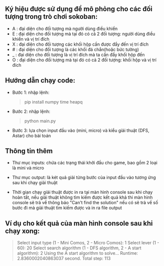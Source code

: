 ## Ký hiệu được sử dụng để mô phỏng cho các đối tượng trong trò chơi sokoban:

- A : đại diện cho đối tượng mà người dùng điều khiển
- E : đại diện cho đối tượng mà tại đó có cả 2 đối tượng: người dùng điều khiển và vị trí đích
- X : đại diện cho đối tượng các khối hộp cần được đẩy đến vị trí đích
- \# : đại diện cho đối tượng là các khối đá chắn(hoặc bức tường)
- \_ : đại diện cho đối tượng là vị trí đích mà ta cần đẩy khối hộp đến
- O : đại diện cho đối tượng mà tại đó có cả 2 đối tượng: khối hộp và vị trí đích

## Hướng dẫn chạy code:

- Bước 1: nhập lệnh:
  > pip install numpy time heapq
- Bước 2: nhập lệnh:
  > python main.py
- Bước 3: lựa chọn input đầu vào (mini, micro) và kiểu giải thuật (DFS, Astar) cho bài toán

## Thông tin thêm

- Thư mục inputs: chứa các trạng thái khởi đầu cho game, bao gồm 2 loại là mini và micro

- Thư mục output: là két quả giải từng bước của input đầu vào tương ứng sau khi chạy giải thuật

- Thời gian chạy giải thuật được in ra tại màn hình console sau khi chạy hoàn tất, nếu giải thuật không tìm kiếm được kết quả khả thi màn hình console sẽ trả về thông báo "Can't find the solution" nếu có sẽ trả về số bước đi mà giải thuật tìm kiếm được và in ra file output

## Ví dụ cho kết quả của màn hình console sau khi chạy xong:

> Select input type (1 - Mini Comos, 2 - Micro Comos): 1
> Select lever (1 - 60): 20
> Select search algorithm (1 - DFS algorithm, 2 - A start algorithm): 2
> Using the A start algorithm to solve...
> Runtime: 2.8360002040863037 second.
> Total step: 113
